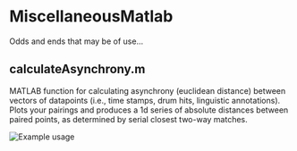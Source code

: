 # MiscellaneousMatlab
Odds and ends that may be of use...

## calculateAsynchrony.m
MATLAB function for calculating asynchrony (euclidean distance) between vectors of datapoints (i.e., time stamps, drum hits, linguistic annotations). Plots your pairings and produces a 1d series of absolute distances between paired points, as determined by serial closest two-way matches.

![Example usage](https://user-images.githubusercontent.com/55560694/65283449-11cb6900-db2f-11e9-8bb3-2ce39d48aa18.png)

